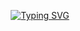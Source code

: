 <div align="center">

[![Typing SVG](https://readme-typing-svg.demolab.com?font=Fira+Code&pause=1000&width=435&lines=Hi!+%2C+I'm+Diego+Plaza+%F0%9F%92%BB)](https://git.io/typing-svg)

</div>

<!--
**dplazagarrido/dplazagarrido** is a ✨ _special_ ✨ repository because its `README.md` (this file) appears on your GitHub profile.

Here are some ideas to get you started:

- 🔭 I’m currently working on ...
- 🌱 I’m currently learning ...
- 👯 I’m looking to collaborate on ...
- 🤔 I’m looking for help with ...
- 💬 Ask me about ...
- 📫 How to reach me: ...
- 😄 Pronouns: ...
- ⚡ Fun fact: ...
-->
